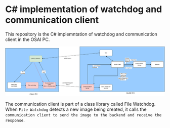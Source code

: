 # C# implementation of watchdog and communication client

This repository is the C# implemntation of watchdog and communication client in the OSAI PC. 


![Communication architecture](/figures/FPD_v2.drawio.png)

The communication client is part of a class library called File Watchdog. When `File Watchdog` detects a new image being created, it calls the `communication client to send the image to the backend and receive the response`.



